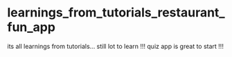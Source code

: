 # learnings_from_tutorials_restaurant_fun_app
its all learnings from tutorials... still lot to learn !!!
quiz app is great to start !!!
